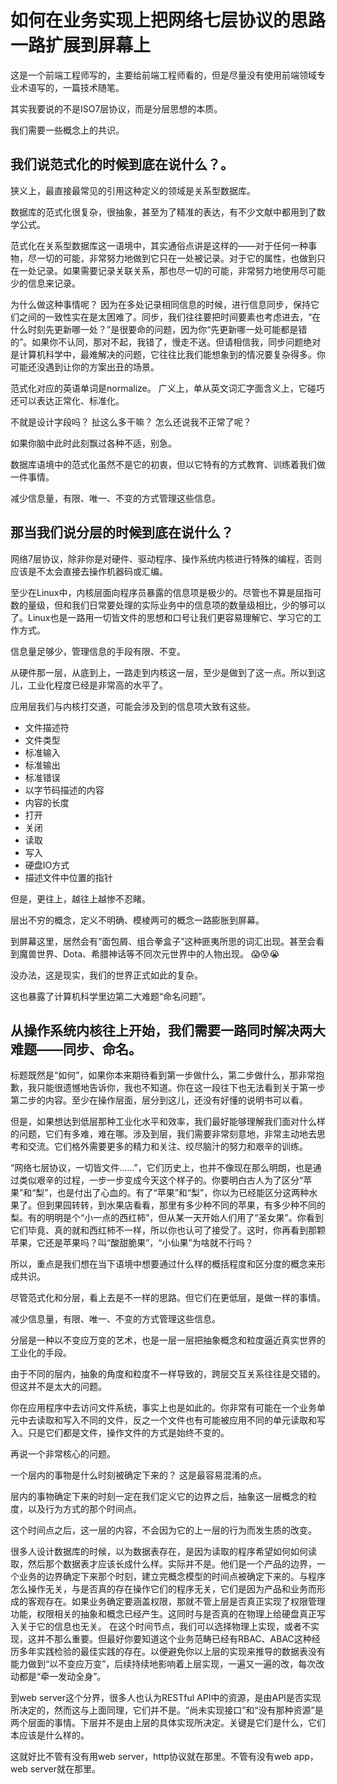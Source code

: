 # 如何在业务实现上把网络七层协议的思路一路扩展到屏幕上

这是一个前端工程师写的，主要给前端工程师看的，但是尽量没有使用前端领域专业术语写的，一篇技术随笔。

其实我要说的不是ISO7层协议，而是分层思想的本质。

我们需要一些概念上的共识。

## 我们说范式化的时候到底在说什么？。
狭义上，最直接最常见的引用这种定义的领域是关系型数据库。

数据库的范式化很复杂，很抽象，甚至为了精准的表达，有不少文献中都用到了数学公式。

范式化在关系型数据库这一语境中，其实通俗点讲是这样的——对于任何一种事物，尽一切的可能，非常努力地做到它只在一处被记录。对于它的属性，也做到只在一处记录。如果需要记录关联关系，那也尽一切的可能，非常努力地使用尽可能少的信息来记录。

为什么做这种事情呢？
因为在多处记录相同信息的时候，进行信息同步，保持它们之间的一致性实在是太困难了。同步，我们往往要把时间要素也考虑进去，“在什么时刻先更新哪一处？”是很要命的问题，因为你“先更新哪一处可能都是错的”。如果你不认同，那对不起，我错了，慢走不送。但请相信我，同步问题绝对是计算机科学中，最难解决的问题，它往往比我们能想象到的情况要复杂得多。你可能还没遇到让你的方案出丑的场景。

范式化对应的英语单词是normalize。
广义上，单从英文词汇字面含义上，它碰巧还可以表达正常化、标准化。

不就是设计字段吗？
扯这么多干嘛？
怎么还说我不正常了呢？

如果你脑中此时此刻飘过各种不适，别急。

数据库语境中的范式化虽然不是它的初衷，但以它特有的方式教育、训练着我们做一件事情。

减少信息量，有限、唯一、不变的方式管理这些信息。

## 那当我们说分层的时候到底在说什么？

网络7层协议，除非你是对硬件、驱动程序、操作系统内核进行特殊的编程，否则应该是不太会直接去操作机器码或汇编。

至少在Linux中，内核层面向程序员暴露的信息项是极少的。尽管也不算是屈指可数的量级，但和我们日常要处理的实际业务中的信息项的数量级相比，少的够可以了。Linux也是一路用一切皆文件的思想和口号让我们更容易理解它、学习它的工作方式。

信息量足够少，管理信息的手段有限、不变。

从硬件那一层，从底到上，一路走到内核这一层，至少是做到了这一点。所以到这儿，工业化程度已经是非常高的水平了。

应用层我们与内核打交道，可能会涉及到的信息项大致有这些。
- 文件描述符
- 文件类型
- 标准输入
- 标准输出
- 标准错误
- 以字节码描述的内容
- 内容的长度
- 打开
- 关闭
- 读取
- 写入
- 硬盘IO方式
- 描述文件中位置的指针

但是，更往上，越往上越惨不忍睹。

层出不穷的概念，定义不明确、模棱两可的概念一路膨胀到屏幕。

到屏幕这里，居然会有“面包屑、组合拳盒子”这种匪夷所思的词汇出现。甚至会看到魔兽世界、Dota、希腊神话等不同次元世界中的人物出现。
😱😰😭

没办法，这是现实，我们的世界正式如此的复杂。

这也暴露了计算机科学里边第二大难题“命名问题”。

## 从操作系统内核往上开始，我们需要一路同时解决两大难题——同步、命名。

标题既然是“如何”，如果你本来期待看到第一步做什么，第二步做什么，那非常抱歉，我只能很遗憾地告诉你，我也不知道。你在这一段往下也无法看到关于第一步第二步的内容。至少在操作层面，层分到这儿，还没有好懂的说明书可以看。

但是，如果想达到低层那种工业化水平和效率，我们最好能够理解我们面对什么样的问题，它们有多难，难在哪。涉及到层，我们需要非常刻意地，非常主动地去思考和交流。它们格外需要更多的精力和关注、绞尽脑汁的努力和艰辛的训练。

“网络七层协议，一切皆文件……”，它们历史上，也并不像现在那么明朗，也是通过类似艰辛的过程，一步一步变成今天这个样子的。你要明白古人为了区分“苹果”和“梨”，也是付出了心血的。有了“苹果”和“梨”，你以为已经能区分这两种水果了。但到果园转转，到水果店看看，那里有多少种不同的苹果，有多少种不同的梨。有的明明是个“小一点的西红柿”，但从某一天开始人们用了“圣女果”。你看到它们毕竟、真的就和西红柿不一样，所以你也认可了接受了。这时，你再看到那颗苹果，它还是苹果吗？叫“酸甜脆果”，“小仙果”为啥就不行吗？

所以，重点是我们想在当下语境中想要通过什么样的概括程度和区分度的概念来形成共识。

尽管范式化和分层，看上去是不一样的思路。但它们在更低层，是做一样的事情。

减少信息量，有限、唯一、不变的方式管理这些信息。

分层是一种以不变应万变的艺术，也是一层一层把抽象概念和粒度逼近真实世界的工业化的手段。

由于不同的层内，抽象的角度和粒度不一样导致的，跨层交互关系往往是交错的。但这并不是太大的问题。

你在应用程序中去访问文件系统，事实上也是如此的。你非常有可能在一个业务单元中去读取和写入不同的文件，反之一个文件也有可能被应用不同的单元读取和写入。只是它们都是文件，操作文件的方式是始终不变的。

再说一个非常核心的问题。

一个层内的事物是什么时刻被确定下来的？
这是最容易混淆的点。

层内的事物确定下来的时刻一定在我们定义它的边界之后，抽象这一层概念的粒度，以及行为方式的那个时间点。

这个时间点之后，这一层的内容，不会因为它的上一层的行为而发生质的改变。

很多人设计数据库的时候，以为数据表存在，是因为读取的程序希望如何如何读取，然后那个数据表才应该长成什么样。实际并不是。他们是一个产品的边界，一个业务的边界确定下来那个时刻，建立完概念模型的时间点被确定下来的。与程序怎么操作无关，与是否真的存在操作它们的程序无关，它们是因为产品和业务而形成的客观存在。如果业务确定要涵盖权限，那就不管上层是否真正实现了权限管理功能，权限相关的抽象和概念已经产生。这同时与是否真的在物理上给硬盘真正写入关于它的信息也无关。
在这个时间节点，我们可以选择物理上实现，或者不实现，这并不那么重要。但最好你要知道这个业务范畴已经有RBAC、ABAC这种经历多年实践检验的最佳实践的存在。以便避免你以上层的实现来推导的数据表没有能力做到“以不变应万变”，后续持续地影响着上层实现，一遍又一遍的改，每次改动都是“牵一发动全身”。

到web server这个分界，很多人也认为RESTful API中的资源，是由API是否实现所决定的，然而这与上面同理，它们并不是。“尚未实现接口”和“没有那种资源”是两个层面的事情。下层并不是由上层的具体实现所决定。关键是它们是什么，它们本应该是什么样的。

这就好比不管有没有用web server，http协议就在那里。不管有没有web app，web server就在那里。
